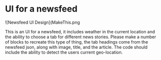 # UI for a newsfeed

![Newsfeed UI Design](MakeThis.png

This is an UI for a newsfeed, it includes weather in the current location and the ability to choose a tab for different news stories.
Please make a number of blocks to recreate this type of thing, the tab headings come from the newsfeed json, along with image, title, and the article.
The code should include the ability to detect the users current geo-location.
